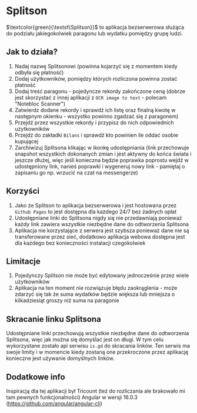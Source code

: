# Splitson

$\textcolor{green}{\textsf{Splitson}}$ to aplikacja bezserwerowa służąca do podziału jakiegokolwiek paragonu lub wydatku pomiędzy grupę ludzi.

## Jak to działa?

1. Nadaj nazwę Splitsonowi (powinna kojarzyć się z momentem kiedy odbyła się płatność)
3. Dodaj użytkowników, pomiędzy których rozliczona powinna zostać płatność
4. Dodaj treść paragonu - pojedyncze rekordy zakończone ceną (dobrze jest skorzystać z innej aplikacji z `OCR image to text` - polecam "Notebloc Scanner")
5. Zatwierdz dodane rekordy i sprawdź ich listę oraz finalną kwotę w następnym okienku - wszystko powinno zgadzać się z paragonem)
6. Przejdź przez wszystkie rekordy i przypisz do nich odpowiednich użytkowników
7. Przejdź do zakładki `Bilans` i sprawdź kto powinien ile oddać osobie kupującej
8. Zarchiwizuj Splitsona klikając w ikonkę udostępniania (link przechowuje snapshot wszystkich dokonanych zmian i jest aktywny do końca świata i jeszcze dłużej, więc jeśli konieczna będzie poprawka poprostu wejdź w udostępniony link, nanieś poprawki i wygeneruj nowy link - pamiętaj o zapisaniu go np. wrzucić na czat na messengerze)

## Korzyści

1. Jako że Splitson to aplikacja bezserwerowa i jest hostowana przez `Github Pages` to jest dostępna dla każdego 24/7 bez żadnych opłat
2. Udostępniane linki do Splitsona nigdy się nie przedawniają ponieważ każdy link zawiera wszystkie niezbędne dane do odtworzenia Splitsona
3. Aplikacja nie korzystające z serwera jest szybsza ponieważ dane nie są transferowane przez sieć, dodatkowo aplikacja webowa dostępna jest dla każdego bez konieczności instalacji czegokolwiek

## Limitacje 

1. Pojedynczy Splitson nie może być edytowany jednocześnie przez wiele użytkowników
2. Aplikacja na ten moment nie rozwiązuje błędu zaokrąglenia - może zdarzyć się tak że suma wydatków będzie większa lub mniejsza o kilkadziesiąt groszy niż suma na paragonie

## Skracanie linku Splitsona

Udostępniane linki przechowują wszystkie niezbędne dane do odtworzenia Splitsona, więc jak można się domyślać jest on długi. W tym celu wykorzystane zostało api serwisu `is.gd` do skracania linków. Ten serwis ma swoje limity i w momencie kiedy zostaną one przekroczone przez aplikację konieczne jest używanie domyślnych linków. 

## Dodatkowe info

Inspiracją dla tej aplikacji był Tricount (też do rozliczania ale brakowało mi tam pewnych funkcjonalności)
Angular w wersji 16.0.3 (https://github.com/angular/angular-cli)
